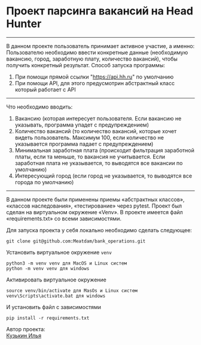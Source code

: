 # Проект парсинга вакансий на Head Hunter
_______
В данном проекте пользователь принимает активное участие, а именно:
Пользователю необходимо ввести конкретные данные (необходимую вакансию, город, заработную плату, количество вакансий), чтобы получить конкретный результат.
Способ запуска программы: 
1. При помощи прямой ссылки "https://api.hh.ru" по умолчанию
2. При помощи API, для этого предусмотрин абстрактный класс который работает с API
_______
Что необходимо вводить: 
1.	Вакансию (которая интересует пользователя. Если вакансию не указывать, программа упадет с предупреждением)
2.	Количество вакансий (то количество вакансий, которые хочет видеть пользователь. Максимум 100, если количество не указывается программа падает с предупреждением)
3.	Минимальная заработная плата (происходит фильтрация заработной платы, если та меньше, то вакансия не учитывается. Если заработная плата не указывается, то выводятся все вакансии по умолчанию)
4.	Интересующий город (если город не указывается, то выводятся все города по умолчанию)
_______

В данном проекте были применены приемы «абстрактных классов», «классов наследования», «тестирование» через pytest. 
Проект был сделан на виртуальном окружение «Venv».
В проекте имеется файл «requirements.txt» со всеми зависимостями.

Для запуска проекта у себя локально необходимо сделать следующее: 
```
git clone git@github.com:Meatdam/bank_operations.git
```
Установить виртуальное окружение `venv`
```
python3 -m venv venv для MacOS и Linux систем
python -m venv venv для windows
```
Активировать виртуальное окружение
```
source venv/bin/activate для MasOs и Linux систем
venv\Scripts\activate.bat для windows
```
И установить файл с зависимостями
```
pip install -r requirements.txt
```

Автор проекта:<br>
[Кузькин Илья](https://github.com/Meatdam)


